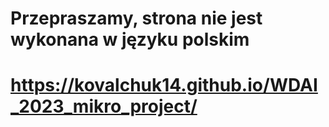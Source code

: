 # Przepraszamy, strona nie jest wykonana w języku polskim
#  https://kovalchuk14.github.io/WDAI_2023_mikro_project/
